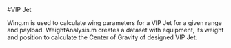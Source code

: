 #VIP Jet

Wing.m is used to calculate wing parameters for a VIP Jet for a given range and payload.
WeightAnalysis.m creates a dataset with equipment, its weight and position to calculate the Center of Gravity of designed VIP Jet.
